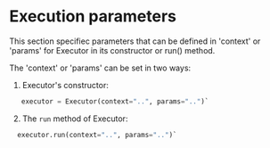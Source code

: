 # Execution parameters

This section specifiec parameters that can be defined in 'context' or 'params' for Executor in its constructor or run() method.

The 'context' or 'params' can be set in two ways:

1) Executor's constructor:
```python
   executor = Executor(context="..", params="..")`
```

2) The `run` method of Executor:
```python
  executor.run(context="..", params="..")`
```
